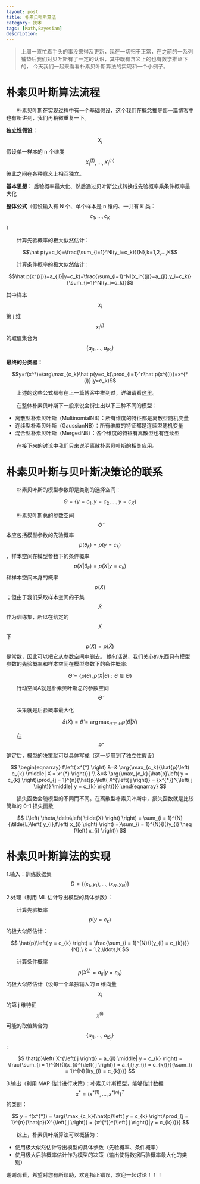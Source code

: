 ```yaml
---
layout: post
title: 朴素贝叶斯算法
category: 技术
tags: [Math,Bayesian]
description: 
---
```


> 上周一直忙着手头的事没来得及更新，现在一切归于正常，在之前的一系列铺垫后我们对贝叶斯有了一定的认识，其中既有含义上的也有数学推证下的，
今天我们一起来看看朴素贝叶斯算法的实现和一个小例子。

# 朴素贝叶斯算法流程 #

　　朴素贝叶斯在实现过程中有一个基础假设，这个我们在概念推导那一篇博客中也有所讲到，我们再稍微重复一下。

**独立性假设：** $$X_i$$假设单一样本的 n 个维度$$X_i^{(1)},...,X_i^{(n)}$$彼此之间在各种意义上相互独立。

**基本思想：** 后验概率最大化、然后通过贝叶斯公式转换成先验概率乘条件概率最大化

**整体公式**（假设输入有 N 个、单个样本是 n 维的、一共有 K 类：$$c_1,...,c_K$$）

　　计算先验概率的极大似然估计：

$$\hat p(y=c_k)=\frac{\sum_{i=1}^NI(y_i=c_k)}{N},k=1,2,...,K$$

　　计算条件概率的极大似然估计： 

$$\hat p(x^{(j)}=a_{jl}|y=c_k)=\frac{\sum_{i=1}^NI(x_i^{(j)}=a_{jl},y_i=c_k)}{\sum_{i=1}^NI(y_i=c_k)}$$

其中样本$$x_i$$第 j 维$$x_i^{(j)}$$的取值集合为$$\{a_{j1},...,a_{jS_j}\}$$

**最终的分类器：** 

$$y=f(x^*)=\arg\max_{c_k}\hat p(y=c_k)\prod_{i=1}^n\hat p(x^{(i)}=x^{*(i)}|y=c_k)$$

　　上述的这些公式都有在上一篇博客中推到过，详细请看[这里](http://veigar1992.github.io/2018/05/09/Bayesian-Derivation.html)。

　　在整体朴素贝叶斯下一般来说会衍生出以下三种不同的模型：

- 离散型朴素贝叶斯（MultinomialNB）：所有维度的特征都是离散型随机变量
- 连续型朴素贝叶斯（GaussianNB）：所有维度的特征都是连续型随机变量
- 混合型朴素贝叶斯（MergedNB）：各个维度的特征有离散型也有连续型

　　在接下来的讨论中我们只来说明离散朴素贝叶斯的相关应用。

# 朴素贝叶斯与贝叶斯决策论的联系 #

　　朴素贝叶斯的模型参数即是类别的选择空间：

$$\Theta = \left\{ y = c_{1},{y = c}_{2},\ldots,{y = c}_{K} \right\}$$

　　朴素贝叶斯总的参数空间$$\tilde{\Theta}$$本应包括模型参数的先验概率$$p\left( \theta_{k} \right) = p(y = c_{k})$$、样本空间在模型参数下的条件概率
$$p\left( X \middle \vert \theta_{k} \right) = p(X \vert y = c_{k})$$和样本空间本身的概率$$p(X)$$；但由于我们采取样本空间的子集
$$\tilde{X}$$作为训练集，所以在给定的$$\tilde{X}$$下$$p\left( X \right) = p(\tilde{X})$$是常数，因此可以把它从参数空间中删去。
换句话说，我们关心的东西只有模型参数的先验概率和样本空间在模型参数下的条件概率:

$$\tilde{\Theta} = \left\{ p\left( \theta \right),p\left( X \middle| \theta \right):\theta \in \Theta \right\}$$

　　行动空间A就是朴素贝叶斯总的参数空间$$\tilde{\Theta}$$

　　决策就是后验概率最大化

$$\delta\left( \tilde{X} \right) = \hat{\theta} = \arg{\max_{\tilde\theta\in\tilde\Theta}{p\left( \tilde{\theta} \middle| \tilde{X} \right)}}$$

　　在$$\hat{\theta}$$ 确定后，模型的决策就可以具体写成（这一步用到了独立性假设）

$$
\begin{eqnarray}
  f\left( x^{*} \right) &=& \arg{\max_{c_k}{\hat{p}\left( c_{k} \middle| X = x^{*} \right)}} \\
  &=& \arg{\max_{c_k}{\hat{p}\left( y = c_{k} \right)\prod_{j = 1}^{n}{\hat{p}\left( X^{\left( j \right)} = {x^{*}}^{\left( j \right)} \middle| y = c_{k} \right)}}}
\end{eqnarray}
$$

　　损失函数会随模型的不同而不同。在离散型朴素贝叶斯中，损失函数就是比较简单的 0-1 损失函数

$$
L\left( \theta,\delta\left( \tilde{X} \right) \right) = \sum_{i = 1}^{N}{\tilde{L}\left( y_{i},f\left( x_{i} \right) \right) =}\sum_{i = 1}^{N}{I(}y_{i} \neq f\left( x_{i} \right))
$$

# 朴素贝叶斯算法的实现 #

1.输入：训练数据集$$D = \{\left( x_{1},y_{1} \right),\ldots,(x_{N},y_{N})\}$$

2.处理（利用 ML 估计导出模型的具体参数）：

　　计算先验概率$$p(y = c_{k})$$的极大似然估计：

$$
\hat{p}\left( y = c_{k} \right) = \frac{\sum_{i = 1}^{N}{I(y_{i} = c_{k})}}{N},\ k = 1,2,\ldots,K
$$

　　计算条件概率$$p(X^{\left( j \right)} = a_{jl}|y = c_{k})$$的极大似然估计（设每一个单独输入的 n 维向量$$x_i$$的第 j 维特征$$x^{\left( j \right)}$$
可能的取值集合为$$\{ a_{j1},\ldots,a_{jS_{j}}\}$$:

$$
\hat{p}\left( X^{\left( j \right)} = a_{jl} \middle| y = c_{k} \right) = \frac{\sum_{i = 1}^{N}{I(x_{i}^{\left( j \right)} = a_{jl},y_{i} = c_{k})}}{\sum_{i = 1}^{N}{I(y_{i} = c_{k})}}
$$

3.输出（利用 MAP 估计进行决策）：朴素贝叶斯模型，能够估计数据$$x^{*} = \left( {x^{*}}^{\left( 1 \right)},\ldots,{x^{*}}^{\left( n \right)} \right)^{T}$$的类别：

$$
y = f(x^{*}) = \arg{\max_{c_k}{\hat{p}\left( y = c_{k} \right)\prod_{j = 1}^{n}{\hat{p}(X^{\left( j \right)} = {x^{*}}^{\left( j \right)}|y = c_{k})}}}
$$

　　综上，朴素贝叶斯算法可以概括为：

- 使用极大似然估计导出模型的具体参数（先验概率、条件概率）
- 使用极大后验概率估计作为模型的决策（输出使得数据后验概率最大化的类别）

谢谢观看，希望对您有所帮助，欢迎指正错误，欢迎一起讨论！！！